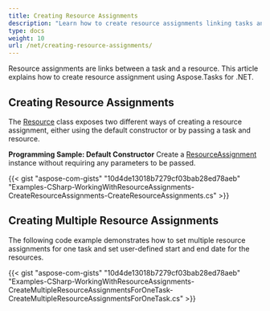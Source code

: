```yaml
---
title: Creating Resource Assignments
description: "Learn how to create resource assignments linking tasks and resources in Microsoft Project (MPP/XML) files using Aspose.Tasks for .NET."
type: docs
weight: 10
url: /net/creating-resource-assignments/
---
```


Resource assignments are links between a task and a resource. This article explains how to create resource assignment using Aspose.Tasks for .NET.

## **Creating Resource Assignments**
The [Resource](https://apireference.aspose.com/tasks/net/aspose.tasks/resource) class exposes two different ways of creating a resource assignment, either using the default constructor or by passing a task and resource.

**Programming Sample: Default Constructor**
Create a [ResourceAssignment](https://apireference.aspose.com/tasks/net/aspose.tasks/resourceassignment) instance without requiring any parameters to be passed.

{{< gist "aspose-com-gists" "10d4de13018b7279cf03bab28ed78aeb" "Examples-CSharp-WorkingWithResourceAssignments-CreateResourceAssignments-CreateResourceAssignments.cs" >}}

## **Creating Multiple Resource Assignments**
The following code example demonstrates how to set multiple resource assignments for one task and set user-defined start and end date for the resources.

{{< gist "aspose-com-gists" "10d4de13018b7279cf03bab28ed78aeb" "Examples-CSharp-WorkingWithResourceAssignments-CreateMultipleResourceAssignmentsForOneTask-CreateMultipleResourceAssignmentsForOneTask.cs" >}}